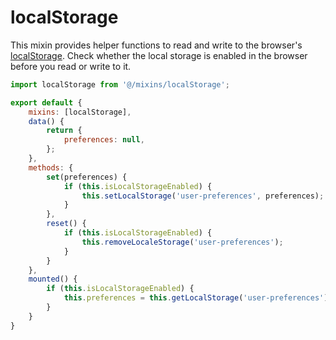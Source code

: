 # localStorage

This mixin provides helper functions to read and write to the browser's [localStorage](https://developer.mozilla.org/en-US/docs/Web/API/Window/localStorage). Check whether the local storage is enabled in the browser before you read or write to it.

```js
import localStorage from '@/mixins/localStorage';

export default {
    mixins: [localStorage],
    data() {
        return {
            preferences: null,
        };
    },
    methods: {
        set(preferences) {
            if (this.isLocalStorageEnabled) {
                this.setLocalStorage('user-preferences', preferences);
            }
        },
        reset() {
            if (this.isLocalStorageEnabled) {
                this.removeLocaleStorage('user-preferences');
            }
        }
    },
    mounted() {
        if (this.isLocalStorageEnabled) {
            this.preferences = this.getLocalStorage('user-preferences');
        }
    }
}
```
